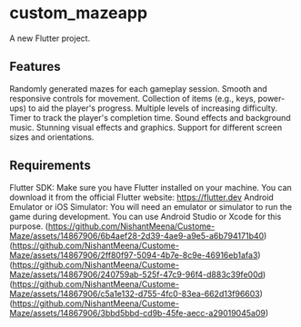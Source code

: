 # custom_mazeapp

A new Flutter project.

## Features

Randomly generated mazes for each gameplay session.
Smooth and responsive controls for movement.
Collection of items (e.g., keys, power-ups) to aid the player's progress.
Multiple levels of increasing difficulty.
Timer to track the player's completion time.
Sound effects and background music.
Stunning visual effects and graphics.
Support for different screen sizes and orientations.

## Requirements
Flutter SDK: Make sure you have Flutter installed on your machine. You can download it from the official Flutter website: https://flutter.dev
Android Emulator or iOS Simulator: You will need an emulator or simulator to run the game during development. You can use Android Studio or Xcode for this purpose.
(https://github.com/NishantMeena/Custome-Maze/assets/14867906/6b4aef28-2d39-4ae9-a9e5-a6b794171b40)
(https://github.com/NishantMeena/Custome-Maze/assets/14867906/2ff80f97-5094-4b7e-8c9e-46916eb1afa3)
(https://github.com/NishantMeena/Custome-Maze/assets/14867906/240759ab-525f-47c9-96f4-d883c39fe00d)
(https://github.com/NishantMeena/Custome-Maze/assets/14867906/c5a1e132-d755-4fc0-83ea-662d13f96603)
(https://github.com/NishantMeena/Custome-Maze/assets/14867906/3bbd5bbd-cd9b-45fe-aecc-a29019045a09)




